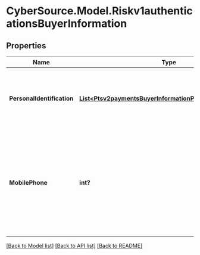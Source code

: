 # CyberSource.Model.Riskv1authenticationsBuyerInformation
## Properties

Name | Type | Description | Notes
------------ | ------------- | ------------- | -------------
**PersonalIdentification** | [**List&lt;Ptsv2paymentsBuyerInformationPersonalIdentification&gt;**](Ptsv2paymentsBuyerInformationPersonalIdentification.md) | This array contains detailed information about the buyer&#39;s form of persoanl identification. | [optional] 
**MobilePhone** | **int?** | Cardholder’s mobile phone number. **Important** Required for Visa Secure transactions in Brazil. Do not use this request field for any other types of transactions.  | 

[[Back to Model list]](../README.md#documentation-for-models) [[Back to API list]](../README.md#documentation-for-api-endpoints) [[Back to README]](../README.md)

